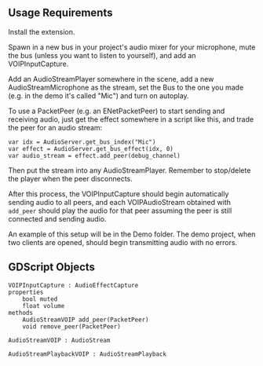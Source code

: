 ## Usage Requirements

Install the extension.

Spawn in a new bus in your project's audio mixer for your microphone, mute the bus (unless you want to listen to yourself), and add an VOIPInputCapture.

Add an AudioStreamPlayer somewhere in the scene, add a new AudioStreamMicrophone as the stream, set the Bus to the one you made (e.g. in the demo it's called "Mic") and turn on autoplay.

To use a PacketPeer (e.g. an ENetPacketPeer) to start sending and receiving audio, just get the effect somewhere in a script like this, and trade the peer for an audio stream:
```
var idx = AudioServer.get_bus_index("Mic")
var effect = AudioServer.get_bus_effect(idx, 0)
var audio_stream = effect.add_peer(debug_channel)
```

Then put the stream into any AudioStreamPlayer. Remember to stop/delete the player when the peer disconnects.

After this process, the VOIPInputCapture should begin automatically sending audio to all peers, and each VOIPAudioStream obtained with `add_peer` should play the audio for that peer assuming the peer is still connected and sending audio.

An example of this setup will be in the Demo folder. The demo project, when two clients are opened, should begin transmitting audio with no errors.

## GDScript Objects
```
VOIPInputCapture : AudioEffectCapture
properties
    bool muted
    float volume
methods
    AudioStreamVOIP add_peer(PacketPeer)
    void remove_peer(PacketPeer)

AudioStreamVOIP : AudioStream

AudioStreamPlaybackVOIP : AudioStreamPlayback
```